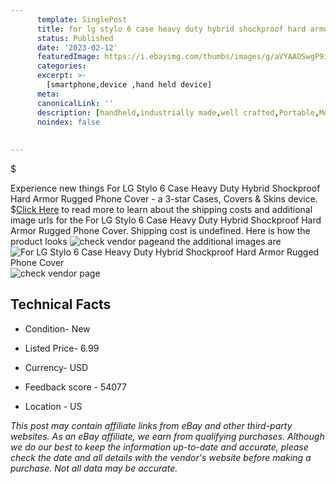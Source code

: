 ```yaml
---
      template: SinglePost
      title: for lg stylo 6 case heavy duty hybrid shockproof hard armor rugged phone cover
      status: Published
      date: '2023-02-12'
      featuredImage: https://i.ebayimg.com/thumbs/images/g/aVYAAOSwgP9iMg9E/s-l225.jpg
      categories: 
      excerpt: >-
        [smartphone,device ,hand held device]
      meta:
      canonicalLink: ''
      description: [handheld,industrially made,well crafted,Portable,Mobile,Compact,Convenient,Lightweight,Maneuverable,Man-portable,Miniature,Carriable,Hand-held,Light,Holdable,Transportable,Mobile device,Pocket-sized,On-the-go,Wireless,Cordless,Compact size,Convenient size, smartphone,device ,hand held device]
      noindex: false
      
        
---
```

$

Experience new things For LG Stylo 6 Case Heavy Duty Hybrid Shockproof Hard Armor Rugged Phone Cover - a 3-star Cases, Covers & Skins device.
$[Click Here](https://www.ebay.com/itm/393989524664?hash=item5bbb9b0cb8%3Ag%3AaVYAAOSwgP9iMg9E&mkevt=1&mkcid=1&mkrid=711-53200-19255-0&campid=%253CePNCampaignId%253E&customid=%253CreferenceId%253E&toolid=10049) to read more to learn about the shipping costs and additional image urls for the For LG Stylo 6 Case Heavy Duty Hybrid Shockproof Hard Armor Rugged Phone Cover. Shipping cost is undefined. Here is how the product looks ![check vendor page](https://i.ebayimg.com/thumbs/images/g/aVYAAOSwgP9iMg9E/s-l225.jpg)and the additional images are![For LG Stylo 6 Case Heavy Duty Hybrid Shockproof Hard Armor Rugged Phone Cover](https://i.ebayimg.com/images/g/aVYAAOSwgP9iMg9E/s-l1200.jpg)![check vendor page](https://origin-galleryplus.ebayimg.com/ws/web/393989524664_2_0_1/225x225.jpg,https://origin-galleryplus.ebayimg.com/ws/web/393989524664_3_0_1/225x225.jpg,https://origin-galleryplus.ebayimg.com/ws/web/393989524664_4_0_1/225x225.jpg,https://origin-galleryplus.ebayimg.com/ws/web/393989524664_5_0_1/225x225.jpg,https://origin-galleryplus.ebayimg.com/ws/web/393989524664_6_0_1/225x225.jpg,https://origin-galleryplus.ebayimg.com/ws/web/393989524664_7_0_1/225x225.jpg,https://origin-galleryplus.ebayimg.com/ws/web/393989524664_8_0_1/225x225.jpg,https://origin-galleryplus.ebayimg.com/ws/web/393989524664_9_0_1/225x225.jpg,https://origin-galleryplus.ebayimg.com/ws/web/393989524664_10_0_1/225x225.jpg,https://origin-galleryplus.ebayimg.com/ws/web/393989524664_11_0_1/225x225.jpg,https://origin-galleryplus.ebayimg.com/ws/web/393989524664_12_0_1/225x225.jpg)



 ## Technical Facts 



     
      

 - Condition- New 


      

 - Listed Price- 6.99 


      

 - Currency- USD 


      

 - Feedback score - 54077 


      

 - Location - US 


      
      

 *_This post may contain affiliate links from eBay and other third-party websites. As an eBay affiliate, we earn from qualifying purchases. Although we do our best to keep the information up-to-date and accurate, please check the date and all details with the vendor's website before making a purchase. Not all data may be accurate._*







